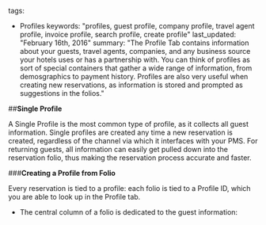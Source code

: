 
tags: 
  - Profiles
keywords: "profiles, guest profile, company profile, travel agent profile, invoice profile, search profile, create profile"
last_updated: "February 16th, 2016"
summary: "The Profile Tab contains information about your guests, travel agents, companies, and any business source your hotels uses or has a partnership with. You can think of profiles as sort of special containers that gather a wide range of information, from demosgraphics to payment history. Profiles are also very useful when creating new reservations, as information is stored and prompted as suggestions in the folios."   




##**Single Profile**  


A Single Profile is the most common type of profile, as it collects all guest information. Single profiles are created any time a new reservation is created, regardless of the channel via which it interfaces with your PMS. For returning guests, all information can easily get pulled down into the reservation folio, thus making the reservation process accurate and faster.



###**Creating a Profile from Folio**  


Every reservation is tied to a profile: each folio is tied to a Profile ID, which you are able to look up in the Profile tab.  

- The central column of a folio is dedicated to the guest information:
